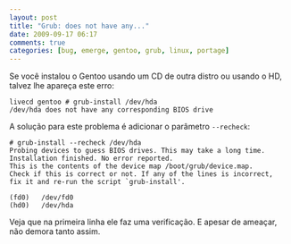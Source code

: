 ```yaml
---
layout: post
title: "Grub: does not have any..."
date: 2009-09-17 06:17
comments: true
categories: [bug, emerge, gentoo, grub, linux, portage]
---
```


Se você instalou o Gentoo usando um CD de outra distro ou usando o HD, talvez lhe apareça este erro:

    livecd gentoo # grub-install /dev/hda
    /dev/hda does not have any corresponding BIOS drive

A solução para este problema é adicionar o parâmetro ``--recheck``:

    # grub-install --recheck /dev/hda
    Probing devices to guess BIOS drives. This may take a long time.
    Installation finished. No error reported.
    This is the contents of the device map /boot/grub/device.map.
    Check if this is correct or not. If any of the lines is incorrect,
    fix it and re-run the script `grub-install'.

    (fd0)	/dev/fd0
    (hd0)	/dev/hda

Veja que na primeira linha ele faz uma verificação. E apesar de ameaçar, não demora tanto assim.
